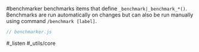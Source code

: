#benchmarker benchmarks items that define `_benchmark|_benchmark_*()`. Benchmarks are run automatically on changes but can also be run manually using command `/benchmark [label]`.

```js_removed:benchmarker.js
// benchmarker.js
```

#_listen #_utils/core